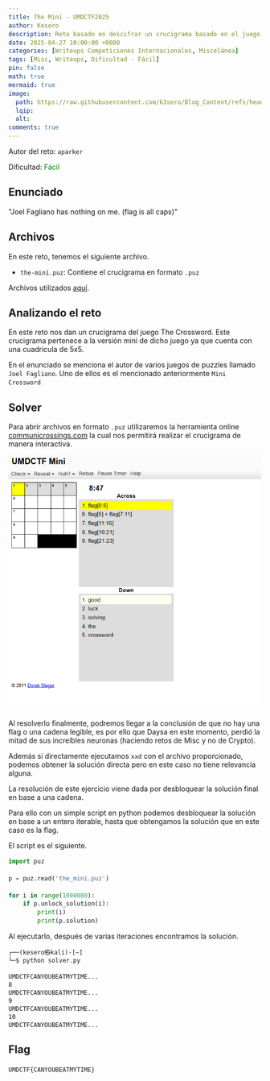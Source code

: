 ```yaml
---
title: The Mini - UMDCTF2025
author: Kesero
description: Reto basado en descifrar un crucigrama basado en el juego The Crossword.
date: 2025-04-27 10:00:00 +0000
categories: [Writeups Competiciones Internacionales, Miscelánea]
tags: [Misc, Writeups, Dificultad - Fácil]
pin: false
math: true
mermaid: true
image:
  path: https://raw.githubusercontent.com/k3sero/Blog_Content/refs/heads/main/Competiciones_Internacionales_Writeups/2025/UMDCTF2025/Misc/the-mini/img/the-mini.png
  lqip: 
  alt: 
comments: true
---
```

Autor del reto: `aparker`

Dificultad: <font color=green>Fácil</font>

## Enunciado

"Joel Fagliano has nothing on me. (flag is all caps)"

## Archivos

En este reto, tenemos el siguiente archivo.

- `the-mini.puz`: Contiene el crucigrama en formato `.puz`

Archivos utilizados [aquí](https://github.com/k3sero/Blog_Content/tree/main/Competiciones_Internacionales_Writeups/2025/UMDCTF2025/Misc/the-mini).


## Analizando el reto

En este reto nos dan un crucigrama del juego The Crossword. Este crucigrama pertenece a la versión mini de dicho juego ya que cuenta con una cuadrícula de 5x5.

En el enunciado se menciona el autor de varios juegos de puzzles llamado `Joel Fagliano`. Uno de ellos es el mencionado anteriormente `Mini Crossword`

## Solver

Para abrir archivos en formato `.puz` utilizaremos la herramienta online [communicrossings.com](https://communicrossings.com/files/crossword/puz/derekslager/puz.html) la cual nos permitirá realizar el crucigrama de manera interactiva.

![img_crucigrama](https://raw.githubusercontent.com/k3sero/Blog_Content/refs/heads/main/Competiciones_Internacionales_Writeups/2025/UMDCTF2025/Misc/the-mini/img/img_crucigrama.png)

Al resolverlo finalmente, podremos llegar a la conclusión de que no hay una flag o una cadena legible, es por ello que Daysa en este momento, perdió la mitad de sus increíbles neuronas (haciendo retos de Misc y no de Crypto).

Además si directamente ejecutamos `xxd` con el archivo proporcionado, podemos obtener la solución directa pero en este caso no tiene relevancia alguna.

La resolución de este ejercicio viene dada por desbloquear la solución final en base a una cadena.

Para ello con un simple script en python podemos desbloquear la solución en base a un entero iterable, hasta que obtengamos la solución que en este caso es la flag.

El script es el siguiente.

```py
import puz

p = puz.read('the_mini.puz')

for i in range(1000000):
    if p.unlock_solution(i):
        print(i)
        print(p.solution)
```

Al ejecutarlo, después de varias iteraciones encontramos la solución.

    ┌──(kesero㉿kali)-[~]
    └─$ python solver.py

    UMDCTFCANYOUBEATMYTIME...
    8
    UMDCTFCANYOUBEATMYTIME...
    9
    UMDCTFCANYOUBEATMYTIME...
    10
    UMDCTFCANYOUBEATMYTIME...

## Flag
`UMDCTF{CANYOUBEATMYTIME}`